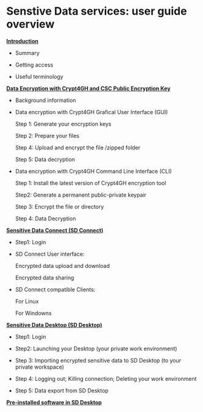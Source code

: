 
# Senstive Data services: user guide overview







**[Introduction](./sd_connect.md)**

   * Summary
   
   * Getting access
   
   * Useful terminology








**[Data Encryption with Crypt4GH and CSC Public Encryption Key](./data_encryption.md)**

  * Background information
  
  * Data encryption with Crypt4GH Grafical User Interface (GUI)

     Step 1: Generate your encryption keys
     
     Step 2: Prepare your files
     
     Step 4: Upload and encrypt the file /zipped folder
     
     Step 5: Data decryption
  
  * Data encryption with Crypt4GH Command Line Interface (CLI)
  
     Step 1: Install the latest version of Crypt4GH encryption tool
     
     Step2:  Generate a permanent public-private keypair
  
     Step 3: Encrypt the file or directory
     
     Step 4: Data Decryption








**[Sensitive Data Connect (SD Connect)](./sd_connect.md)**
   
   * Step1: Login
   
   *  SD Connect User interface:
   
       Encrypted data upload and download
       
       Encrypted data sharing 
       
   * SD Connect  compatible Clients:
   
       For Linux
       
       For Windowns
   
 
 
 
 
 
          


**[Sensitive Data Desktop (SD Desktop)](./sd_desktop.md)**

* Step1: Login

* Step2: Launching your Desktop (your private work environment)

* Step 3: Importing encrypted sensitive data to SD Desktop (to your private workspace)

* Step 4: Logging out; Killing connection; Deleting your work environment

* Step 5: Data export from SD Desktop




**[Pre-installed software in SD Desktop](./pre-installed_software.md)**




